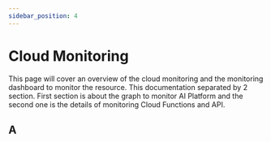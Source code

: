 ```yaml
---
sidebar_position: 4
---
```


# Cloud Monitoring

This page will cover an overview of the cloud monitoring and the monitoring dashboard to monitor the resource. This documentation separated by 2 section. First section is about the graph to monitor AI Platform and the second one is the details of monitoring Cloud Functions and API.

## A
